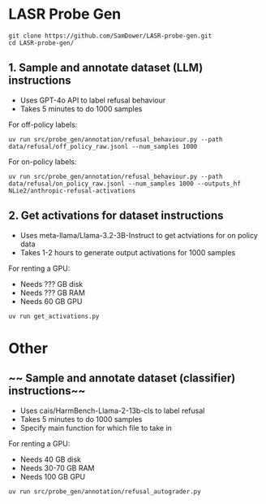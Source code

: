 # LASR Probe Gen

```
git clone https://github.com/SamDower/LASR-probe-gen.git
cd LASR-probe-gen/
```


## 1. Sample and annotate dataset (LLM) instructions

- Uses GPT-4o API to label refusal behaviour
- Takes 5 minutes to do 1000 samples

For off-policy labels:
```
uv run src/probe_gen/annotation/refusal_behaviour.py --path data/refusal/off_policy_raw.jsonl --num_samples 1000
```
For on-policy labels:
```
uv run src/probe_gen/annotation/refusal_behaviour.py --path data/refusal/on_policy_raw.jsonl --num_samples 1000 --outputs_hf NLie2/anthropic-refusal-activations
```


## 2. Get activations for dataset instructions

- Uses meta-llama/Llama-3.2-3B-Instruct to get actviations for on policy data
- Takes 1-2 hours to generate output activations for 1000 samples

For renting a GPU:
- Needs ??? GB disk
- Needs ??? GB RAM
- Needs 60 GB GPU

```
uv run get_activations.py
```


# Other
## ~~ Sample and annotate dataset (classifier) instructions~~

- Uses cais/HarmBench-Llama-2-13b-cls to label refusal
- Takes 5 minutes to do 1000 samples
- Specify main function for which file to take in

For renting a GPU:
- Needs 40 GB disk
- Needs 30-70 GB RAM
- Needs 100 GB GPU

```
uv run src/probe_gen/annotation/refusal_autograder.py
```
